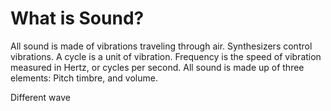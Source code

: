 # What is Sound?

All sound is made of vibrations traveling through air. Synthesizers control vibrations. A cycle is a unit of vibration. Frequency is the speed of vibration measured in Hertz, or cycles per second. All sound is made up of three elements: Pitch timbre, and volume.

Different wave
